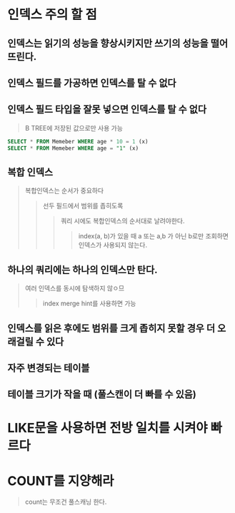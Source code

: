 # 인덱스 주의 할 점

## 인덱스는 읽기의 성능을 향상시키지만 쓰기의 성능을 떨어뜨린다.

## 인덱스 필드를 가공하면 인덱스를 탈 수 없다

## 인덱스 필드 타입을 잘못 넣으면 인덱스를 탈 수 없다

> B TREE에 저장된 값으로만 사용 가능

```sql
SELECT * FROM Memeber WHERE age * 10 = 1 (x)
SELECT * FROM Memeber WHERE age = "1" (x)
```

## 복합 인덱스

> 복합인덱스는 순서가 중요하다
>
> > 선두 필드에서 범위를 좁히도록
> >
> > > 쿼리 시에도 복합인덱스의 순서대로 날려야한다.
> > >
> > > > index(a, b)가 있을 때 a 또는 a,b 가 아닌 b로만 조회하면 인덱스가 사용되지 않는다.

## 하나의 쿼리에는 하나의 인덱스만 탄다.

> 여러 인덱스를 동시에 탐색하지 않ㅇ므
>
> > index merge hint를 사용하면 가능

## 인덱스를 읽은 후에도 범위를 크게 좁히지 못할 경우 더 오래걸릴 수 있다

## 자주 변경되는 테이블

## 테이블 크기가 작을 때 (풀스캔이 더 빠를 수 있음)

# LIKE문을 사용하면 전방 일치를 시켜야 빠르다

# COUNT를 지양해라

> count는 무조건 풀스캐닝 한다.
